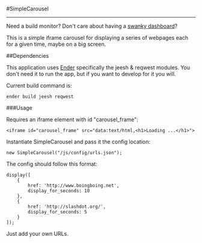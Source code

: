 #SimpleCarousel

---

Need a build monitor? Don't care about having a [swanky dashboard](http://shopify.github.io/dashing/)?

This is a simple iframe carousel for displaying a series of webpages each for a given time, maybe on a big screen.

##Dependencies

This application uses [Ender](https://github.com/ender-js/Ender) specifically the jeesh & reqwest modules. You don't need it to run the app, but if you want to develop for it you will.

Current build command is:

    ender build jeesh reqwest

###Usage

Requires an iframe element with id "carousel_frame":

    <iframe id="carousel_frame" src="data:text/html,<h1>Loading ...</h1>">

Instantiate SimpleCarousel and pass it the config location:

    new SimpleCarousel("/js/config/urls.json");

The config should follow this format: 

    display([
        {
            href: 'http://www.boingboing.net',
            display_for_seconds: 10 
        },
        {
            href: 'http://slashdot.org/',
            display_for_seconds: 5
        }
    ]);

Just add your own URLs.
